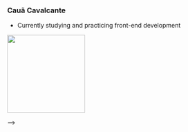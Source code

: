 ### Cauã Cavalcante

- Currently studying and practicing front-end development
<div>
  <img height="180em" src="https://github-readme-stats.vercel.app/api/top-langs/?username=cacatem&theme=dark&show_icons=true&hide_border=false&layout=compact"/>
</div>

-->
